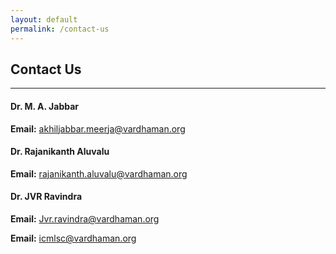 ```yaml
---
layout: default
permalink: /contact-us
---
```

## Contact Us
---

#### Dr. M. A. Jabbar

**Email:** <akhiljabbar.meerja@vardhaman.org>

#### Dr. Rajanikanth Aluvalu

**Email:** <rajanikanth.aluvalu@vardhaman.org>

#### Dr. JVR Ravindra

**Email:** <Jvr.ravindra@vardhaman.org>

**Email:** <icmlsc@vardhaman.org>
